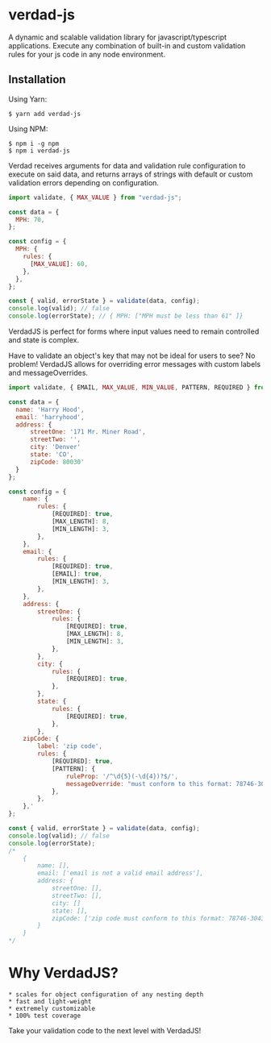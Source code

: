 # verdad-js

A dynamic and scalable validation library for javascript/typescript applications. Execute any combination of built-in and custom validation rules for your js code in any node environment.

## Installation

Using Yarn:

```shell
$ yarn add verdad-js
```

Using NPM:

```shell
$ npm i -g npm
$ npm i verdad-js
```

Verdad receives arguments for data and validation rule configuration to execute on said data, and returns arrays of strings with default or custom validation errors depending on configuration.

```js
import validate, { MAX_VALUE } from "verdad-js";

const data = {
  MPH: 70,
};

const config = {
  MPH: {
    rules: {
      [MAX_VALUE]: 60,
    },
  },
};

const { valid, errorState } = validate(data, config);
console.log(valid); // false
console.log(errorState); // { MPH: ["MPH must be less than 61" ]}
```

VerdadJS is perfect for forms where input values need to remain controlled and state is complex.

Have to validate an object's key that may not be ideal for users to see? No problem! VerdadJS allows for overriding error messages with custom labels and messageOverrides.

```js
import validate, { EMAIL, MAX_VALUE, MIN_VALUE, PATTERN, REQUIRED } from "verdad-js";

const data = {
  name: 'Harry Hood',
  email: 'harryhood',
  address: {
      streetOne: '171 Mr. Miner Road',
      streetTwo: '',
      city: 'Denver'
      state: 'CO',
      zipCode: 80030'
  }
};

const config = {
    name: {
        rules: {
            [REQUIRED]: true,
            [MAX_LENGTH]: 8,
            [MIN_LENGTH]: 3,
        },
    },
    email: {
        rules: {
            [REQUIRED]: true,
            [EMAIL]: true,
            [MIN_LENGTH]: 3,
        },
    },
    address: {
        streetOne: {
            rules: {
                [REQUIRED]: true,
                [MAX_LENGTH]: 8,
                [MIN_LENGTH]: 3,
            },
        },
        city: {
            rules: {
                [REQUIRED]: true,
            },
        },
        state: {
            rules: {
                [REQUIRED]: true,
            },
        },
    zipCode: {
        label: 'zip code',
        rules: {
            [REQUIRED]: true,
            [PATTERN]: {
                ruleProp: '/^\d{5}(-\d{4})?$/',
                messageOverride: "must conform to this format: 78746-3043",
            },
        },
    },'
};

const { valid, errorState } = validate(data, config);
console.log(valid); // false
console.log(errorState);
/*
    {
        name: [],
        email: ['email is not a valid email address'],
        address: {
            streetOne: [],
            streetTwo: [],
            city: []
            state: [],
            zipCode: ['zip code must conform to this format: 78746-3043'],
        }
    }
*/
```

# Why VerdadJS?

    * scales for object configuration of any nesting depth
    * fast and light-weight
    * extremely customizable
    * 100% test coverage

Take your validation code to the next level with VerdadJS!
